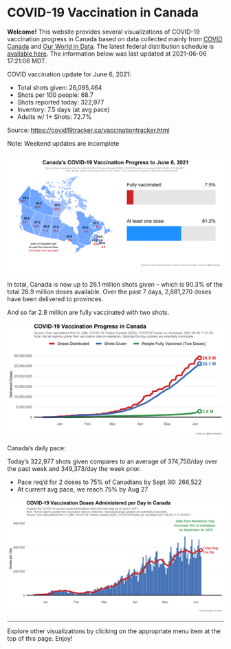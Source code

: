 COVID-19 Vaccination in Canada
==============================

**Welcome!** This website provides several visualizations of COVID-19
vaccination progress in Canada based on data collected mainly from
[COVID Canada](https://covid19tracker.ca/vaccinationtracker.html) and
[Our World in Data](https://ourworldindata.org/covid-vaccinations). The
latest federal distribution schedule is [available
here](https://www.canada.ca/en/public-health/services/diseases/2019-novel-coronavirus-infection/prevention-risks/covid-19-vaccine-treatment/vaccine-rollout.html).
The information below was last updated at 2021-06-06 17:21:06 MDT.

COVID vaccination update for June 6, 2021:

-   Total shots given: 26,095,464
-   Shots per 100 people: 68.7
-   Shots reported today: 322,977
-   Inventory: 7.5 days (at avg pace)
-   Adults w/ 1+ Shots: 72.7%

Source:
<a href="https://covid19tracker.ca/vaccinationtracker.html" class="uri">https://covid19tracker.ca/vaccinationtracker.html</a>

Note: Weekend updates are incomplete

![](Plots/plot_main.png)

In total, Canada is now up to 26.1 million shots given – which is 90.3%
of the total 28.9 million doses available. Over the past 7 days,
2,881,270 doses have been delivered to provinces.

And so far 2.8 million are fully vaccinated with two shots.

![](Plots/plot_total.png)

Canada’s daily pace:

Today’s 322,977 shots given compares to an average of 374,750/day over
the past week and 349,373/day the week prior.

-   Pace req’d for 2 doses to 75% of Canadians by Sept 30: 266,522
-   At current avg pace, we reach 75% by Aug 27

![](Plots/pace_national.png)

------------------------------------------------------------------------

Explore other visualizations by clicking on the appropriate menu item at
the top of this page. Enjoy!
